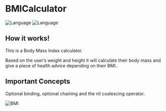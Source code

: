 # BMICalculator
![Language](https://img.shields.io/badge/Swift-5.0-orange.svg)
![Language](https://img.shields.io/badge/iOS-13.0-orange.svg)

## How it works!
<p>This is a Body Mass Index calculator.</p> 
<p>Based on the user’s weight and height it will calculate their body mass and give a piece of health advice depending on their BMI..</p>


## Important Concepts
<p>Optional binding, optional chaining and the nil coalescing operator.</p>

![BMI](https://user-images.githubusercontent.com/39883704/72737168-0f286100-3b6d-11ea-888f-dce36807cfe8.gif)
